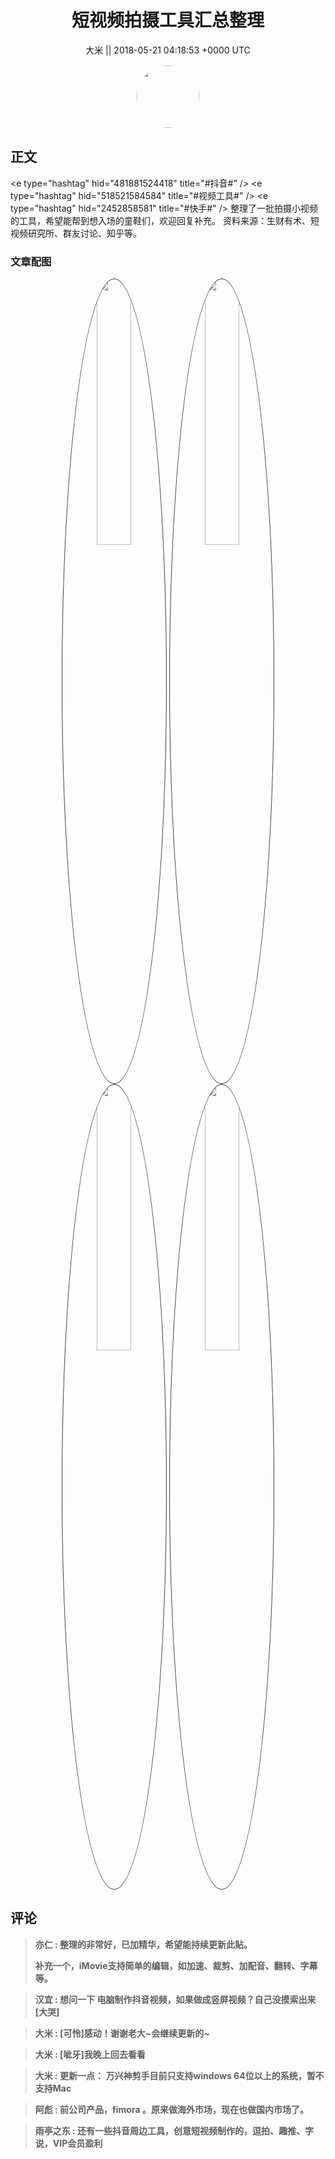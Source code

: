 <h1 align="center">短视频拍摄工具汇总整理</h1>




<p align="center">
    <a>大米 || 2018-05-21 04:18:53 &#43;0000 UTC</a>
</p>

<div align="center">
    <img src="https://images.zsxq.com/Fk0OBXBANZtY9CsEbZtDWrMr_F1g?e=1590940799&amp;token=kIxbL07-8jAj8w1n4s9zv64FuZZNEATmlU_Vm6zD:IJme3LUBY6djZbu4fWk4oDZOS_k=" width="100" height="100" style="border:1px solid;border-radius:50%; color:#ffffff"/>
</div>




## 正文

<div>
&lt;e type=&#34;hashtag&#34; hid=&#34;481881524418&#34; title=&#34;#抖音#&#34; /&gt; &lt;e type=&#34;hashtag&#34; hid=&#34;518521584584&#34; title=&#34;#视频工具#&#34; /&gt; &lt;e type=&#34;hashtag&#34; hid=&#34;2452858581&#34; title=&#34;#快手#&#34; /&gt; 
整理了一批拍摄小视频的工具，希望能帮到想入场的童鞋们，欢迎回复补充。
资料来源：生财有术、短视频研究所、群友讨论、知乎等。
</div>

### 文章配图

<div class="image" align="center">

<img src="https://images.zsxq.com/Fmutiho1td_Jfq1NFm4jDPFA2EyO?e=1590940799&amp;token=kIxbL07-8jAj8w1n4s9zv64FuZZNEATmlU_Vm6zD:J44y_MXm1TW7LeEhVMMsnL2RmTE=" width="33%" height="33%" style="border:1px solid;border-radius:50%; color:#3c3f41"/>

<img src="https://images.zsxq.com/Fujh1E4SQyz9CqjJMIB530tBlPXL?e=1590940799&amp;token=kIxbL07-8jAj8w1n4s9zv64FuZZNEATmlU_Vm6zD:v41s0GsGu8lR6SwOJ7cFUqEh51s=" width="33%" height="33%" style="border:1px solid;border-radius:50%; color:#3c3f41"/>

<img src="https://images.zsxq.com/FuqXeSosIvjpPzvlbYMEJxZvJYVN?e=1590940799&amp;token=kIxbL07-8jAj8w1n4s9zv64FuZZNEATmlU_Vm6zD:s03GKHRdFHlfqzYzfwOLa40WuN0=" width="33%" height="33%" style="border:1px solid;border-radius:50%; color:#3c3f41"/>

<img src="https://images.zsxq.com/FrdV_xmDd0rQjwjf9WLfkko-M14t?e=1590940799&amp;token=kIxbL07-8jAj8w1n4s9zv64FuZZNEATmlU_Vm6zD:wUCuirMLFeRa9DRayjRHF-blyuQ=" width="33%" height="33%" style="border:1px solid;border-radius:50%; color:#3c3f41"/>

</div>


## 评论

<div align="left">
<div>

<blockquote >
<span> <strong>亦仁 : 整理的非常好，已加精华，希望能持续更新此贴。 

补充一个，iMovie支持简单的编辑，如加速、裁剪、加配音、翻转、字幕等。 </strong></span>
</blockquote>

<blockquote >
<span> <strong>汉宜 : 想问一下 电脑制作抖音视频，如果做成竖屏视频？自己没摸索出来[大哭] </strong></span>
</blockquote>

<blockquote >
<span> <strong>大米 : [可怜]感动！谢谢老大~会继续更新的~ </strong></span>
</blockquote>

<blockquote >
<span> <strong>大米 : [呲牙]我晚上回去看看 </strong></span>
</blockquote>

<blockquote >
<span> <strong>大米 : 更新一点：
万兴神剪手目前只支持windows 64位以上的系统，暂不支持Mac </strong></span>
</blockquote>

<blockquote >
<span> <strong>阿彪 : 前公司产品，fimora 。原来做海外市场，现在也做国内市场了。 </strong></span>
</blockquote>

<blockquote >
<span> <strong>雨亭之东 : 还有一些抖音周边工具，创意短视频制作的，逗拍、趣推、字说，VIP会员盈利 </strong></span>
</blockquote>

</div>
</div>